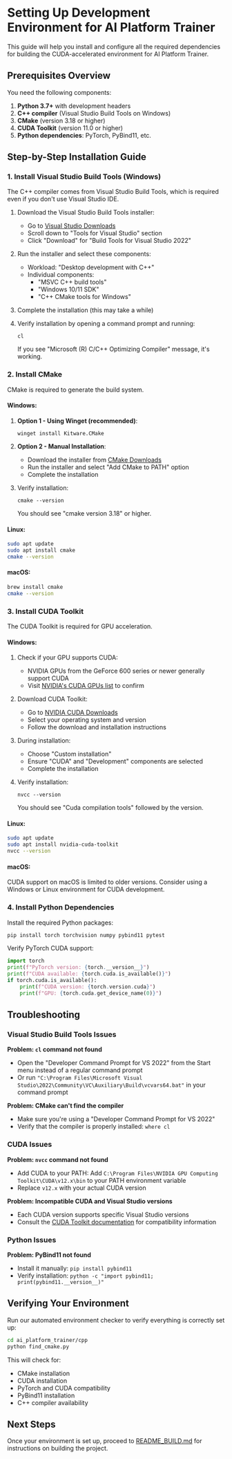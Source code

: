 # Setting Up Development Environment for AI Platform Trainer

This guide will help you install and configure all the required dependencies for building the CUDA-accelerated environment for AI Platform Trainer.

## Prerequisites Overview

You need the following components:

1. **Python 3.7+** with development headers
2. **C++ compiler** (Visual Studio Build Tools on Windows)
3. **CMake** (version 3.18 or higher)
4. **CUDA Toolkit** (version 11.0 or higher)
5. **Python dependencies**: PyTorch, PyBind11, etc.

## Step-by-Step Installation Guide

### 1. Install Visual Studio Build Tools (Windows)

The C++ compiler comes from Visual Studio Build Tools, which is required even if you don't use Visual Studio IDE.

1. Download the Visual Studio Build Tools installer:
   - Go to [Visual Studio Downloads](https://visualstudio.microsoft.com/downloads/)
   - Scroll down to "Tools for Visual Studio" section
   - Click "Download" for "Build Tools for Visual Studio 2022"

2. Run the installer and select these components:
   - Workload: "Desktop development with C++"
   - Individual components:
     - "MSVC C++ build tools"
     - "Windows 10/11 SDK"
     - "C++ CMake tools for Windows"

3. Complete the installation (this may take a while)

4. Verify installation by opening a command prompt and running:
   ```
   cl
   ```
   If you see "Microsoft (R) C/C++ Optimizing Compiler" message, it's working.

### 2. Install CMake

CMake is required to generate the build system.

#### Windows:

1. **Option 1 - Using Winget (recommended)**:
   ```
   winget install Kitware.CMake
   ```

2. **Option 2 - Manual Installation**:
   - Download the installer from [CMake Downloads](https://cmake.org/download/)
   - Run the installer and select "Add CMake to PATH" option
   - Complete the installation

3. Verify installation:
   ```
   cmake --version
   ```
   You should see "cmake version 3.18" or higher.

#### Linux:

```bash
sudo apt update
sudo apt install cmake
cmake --version
```

#### macOS:

```bash
brew install cmake
cmake --version
```

### 3. Install CUDA Toolkit

The CUDA Toolkit is required for GPU acceleration.

#### Windows:

1. Check if your GPU supports CUDA:
   - NVIDIA GPUs from the GeForce 600 series or newer generally support CUDA
   - Visit [NVIDIA's CUDA GPUs list](https://developer.nvidia.com/cuda-gpus) to confirm

2. Download CUDA Toolkit:
   - Go to [NVIDIA CUDA Downloads](https://developer.nvidia.com/cuda-downloads)
   - Select your operating system and version
   - Follow the download and installation instructions

3. During installation:
   - Choose "Custom installation"
   - Ensure "CUDA" and "Development" components are selected
   - Complete the installation

4. Verify installation:
   ```
   nvcc --version
   ```
   You should see "Cuda compilation tools" followed by the version.

#### Linux:

```bash
sudo apt update
sudo apt install nvidia-cuda-toolkit
nvcc --version
```

#### macOS:

CUDA support on macOS is limited to older versions. Consider using a Windows or Linux environment for CUDA development.

### 4. Install Python Dependencies

Install the required Python packages:

```bash
pip install torch torchvision numpy pybind11 pytest
```

Verify PyTorch CUDA support:

```python
import torch
print(f"PyTorch version: {torch.__version__}")
print(f"CUDA available: {torch.cuda.is_available()}")
if torch.cuda.is_available():
    print(f"CUDA version: {torch.version.cuda}")
    print(f"GPU: {torch.cuda.get_device_name(0)}")
```

## Troubleshooting

### Visual Studio Build Tools Issues

**Problem: `cl` command not found**
- Open the "Developer Command Prompt for VS 2022" from the Start menu instead of a regular command prompt
- Or run `"C:\Program Files\Microsoft Visual Studio\2022\Community\VC\Auxiliary\Build\vcvars64.bat"` in your command prompt

**Problem: CMake can't find the compiler**
- Make sure you're using a "Developer Command Prompt for VS 2022" 
- Verify that the compiler is properly installed: `where cl`

### CUDA Issues

**Problem: `nvcc` command not found**
- Add CUDA to your PATH: Add `C:\Program Files\NVIDIA GPU Computing Toolkit\CUDA\v12.x\bin` to your PATH environment variable
- Replace `v12.x` with your actual CUDA version

**Problem: Incompatible CUDA and Visual Studio versions**
- Each CUDA version supports specific Visual Studio versions
- Consult the [CUDA Toolkit documentation](https://docs.nvidia.com/cuda/cuda-installation-guide-microsoft-windows/index.html) for compatibility information

### Python Issues

**Problem: PyBind11 not found**
- Install it manually: `pip install pybind11`
- Verify installation: `python -c "import pybind11; print(pybind11.__version__)"`

## Verifying Your Environment

Run our automated environment checker to verify everything is correctly set up:

```bash
cd ai_platform_trainer/cpp
python find_cmake.py
```

This will check for:
- CMake installation
- CUDA installation
- PyTorch and CUDA compatibility
- PyBind11 installation
- C++ compiler availability

## Next Steps

Once your environment is set up, proceed to [README_BUILD.md](README_BUILD.md) for instructions on building the project.
